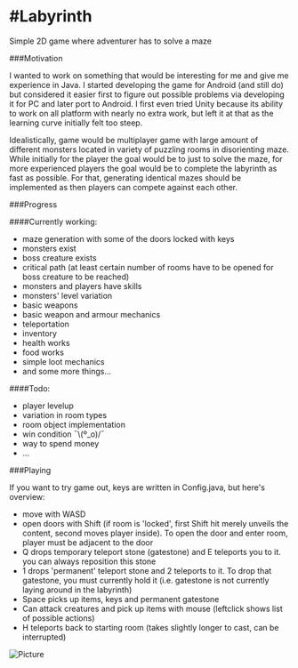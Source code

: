 #Labyrinth
=========

Simple 2D game where adventurer has to solve a maze

###Motivation

I wanted to work on something that would be interesting for me and give me experience in Java. I started developing the game for Android (and still do) but considered it easier first to figure out possible problems via developing it for PC and later port to Android. I first even tried Unity because its ability to work on all platform with nearly no extra work, but left it at that as the learning curve initially felt too steep.

Idealistically, game would be multiplayer game with large amount of different monsters located in variety of puzzling rooms in disorienting maze. While initially for the player the goal would be to just to solve the maze, for more experienced players the goal would be to complete the labyrinth as fast as possible. For that, generating identical mazes should be implemented as then players can compete against each other.

###Progress

####Currently working:
* maze generation with some of the doors locked with keys
* monsters exist
* boss creature exists
* critical path (at least certain number of rooms have to be opened for boss creature to be reached)
* monsters and players have skills
* monsters' level variation
* basic weapons
* basic weapon and armour mechanics
* teleportation
* inventory
* health works
* food works
* simple loot mechanics
* and some more things...

####Todo:
* player levelup
* variation in room types
* room object implementation
* win condition ¯\\(º_o)/¯
* way to spend money
* ...

###Playing

If you want to try game out, keys are written in Config.java, but here's overview:
* move with WASD
* open doors with Shift (if room is 'locked', first Shift hit merely unveils the content, second moves player inside). To open the door and enter room, player must be adjacent to the door
* Q drops temporary teleport stone (gatestone) and E teleports you to it. you can always reposition this stone
* 1 drops 'permanent' teleport stone and 2 teleports to it. To drop that gatestone, you must currently hold it (i.e. gatestone is not currently laying around in the labyrinth)
* Space picks up items, keys and permanent gatestone
* Can attack creatures and pick up items with mouse (leftclick shows list of possible actions)
* H teleports back to starting room (takes slightly longer to cast, can be interrupted)


![Picture](https://raw.github.com/henri5/Labyrinth/master/screenshot.png)
